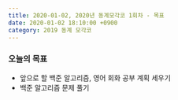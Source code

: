 ```yaml
---
title: 2020-01-02, 2020년 동계모각코 1회차 - 목표
date: 2020-01-02 18:10:00 +0900
category: 2019 동계 모각코
---
```


### 오늘의 목표  

- 앞으로 할 백준 알고리즘, 영어 회화 공부 계획 세우기   
- 백준 알고리즘 문제 풀기   
